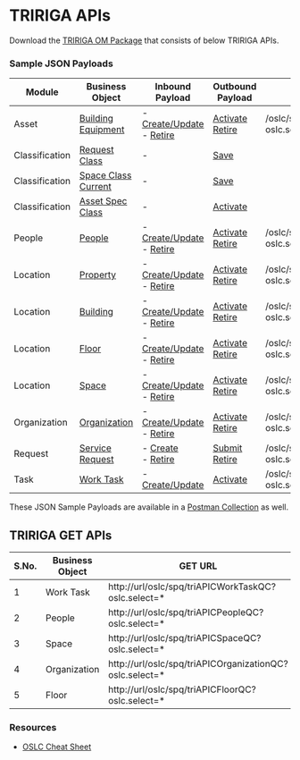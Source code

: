 # TRIRIGA APIs

Download the [TRIRIGA OM Package](/docs/ompackages/) that consists of below TRIRIGA APIs.

### Sample JSON Payloads

Module | Business Object | Inbound Payload | Outbound Payload | GET url
---|---|---|---|---
Asset | [Building Equipment](/markdowns/Asset.md) | - [Create/Update](/docs/Payload_IN_Create_Asset.json) <br> - [Retire](/docs/Payload_IN_Retire_Asset.json) | [Activate](/docs/Payload_OUT_Asset.json) <br> [Retire](/docs/Payload_OUT_Asset.json) | /oslc/spq/triAPICAssetQC?oslc.select=*
Classification | [Request Class](/markdowns/RequestClass.md) | - | [Save](/docs/Payload_OUT_Save_RequestClass.json) | 
Classification | [Space Class Current](/markdowns/SpaceClass.md) | - | [Save](/docs/Payload_OUT_Save_SpaceClass.json) |
Classification | [Asset Spec Class](/markdowns/AssetSpecClass.md) | - | [Activate](/docs/Payload_OUT_AssetSpecClass.json) |
People | [People](/markdowns/People.md) | - [Create/Update](/docs/Payload_IN_Create_People.json) <br> - [Retire](/docs/Payload_IN_Retire_People.json) | [Activate](/docs/Payload_OUT_Activate_People.json) <br> [Retire](/docs/Payload_OUT_Retire_People.json) | /oslc/spq/triAPICPeopleQC?oslc.select=*
Location | [Property](/markdowns/Property.md) | - [Create/Update](/docs/Payload_IN_Create_Property.json) <br> - [Retire](/docs/Payload_IN_Retire_Property.json) | [Activate](/docs/Payload_OUT_Activate_Property.json) <br> [Retire](/docs/Payload_OUT_Retire_Property.json) | /oslc/spq/triAPICPropertyQC?oslc.select=*
Location | [Building](/markdowns/Building.md) | - [Create/Update](/docs/Payload_IN_Create_Building.json) <br> - [Retire](/docs/Payload_IN_Retire_Building.json) | [Activate](/docs/Payload_OUT_Activate_Building.json) <br> [Retire](/docs/Payload_OUT_Retire_Building.json) | /oslc/spq/triAPICBuildingQC?oslc.select=*
Location | [Floor](/markdowns/Floor.md) | - [Create/Update](/docs/Payload_IN_Create_Floor.json) <br> - [Retire](/docs/Payload_IN_Retire_Floor.json) | [Activate](/docs/Payload_OUT_Activate_Floor.json) <br> [Retire](/docs/Payload_OUT_Retire_Floor.json) | /oslc/spq/triAPICFloorQC?oslc.select=*
Location | [Space](/markdowns/Space.md) | - [Create/Update](/docs/Payload_IN_Create_Space.json) <br> - [Retire](/docs/Payload_IN_Retire_Space.json) | [Activate](/docs/Payload_OUT_Space.json) <br> [Retire](/docs/Payload_OUT_Space.json) | /oslc/spq/triAPICSpaceQC?oslc.select=*
Organization | [Organization](/markdowns/Organization.md) | - [Create/Update](/docs/Payload_IN_Create_Organization.json) <br> - [Retire](/docs/Payload_IN_Retire_Organization.json) | [Activate](/docs/Payload_OUT_Organization.json) <br> [Retire](/docs/Payload_OUT_Organization.json) | /oslc/spq/triAPICOrganizationQC?oslc.select=*
Request | [Service Request](/markdowns/ServiceRequest.md) | - [Create](/docs/Payload_IN_Create_ServiceRequest.json) <br> - [Retire](/docs/Payload_IN_Retire_ServiceRequest.json) | [Submit](/docs/Payload_OUT_Submit_ServiceRequest.json) <br> [Retire](/docs/Payload_OUT_Retire_ServiceRequest.json) | /oslc/spq/triAPICServiceRequestQC?oslc.select=*
Task | [Work Task](/markdowns/WorkTask.md) | - [Create/Update](/docs/Payload_IN_Create_WorkTask.json) | [Activate](/docs/Payload_OUT_WorkTask.json) | /oslc/spq/triAPICWorkTaskQC?oslc.select=*





These JSON Sample Payloads are available in a [Postman Collection](/docs/collection/) as well.

## TRIRIGA GET APIs

   S.No. | Business Object | GET URL
   ---|---|---
   1 | Work Task | http://url/oslc/spq/triAPICWorkTaskQC?oslc.select=*
   2 | People | http://url/oslc/spq/triAPICPeopleQC?oslc.select=*
   3 | Space  | http://url/oslc/spq/triAPICSpaceQC?oslc.select=*
   4 | Organization | http://url/oslc/spq/triAPICOrganizationQC?oslc.select=*
   5 | Floor | http://url/oslc/spq/triAPICFloorQC?oslc.select=*
   
### Resources
 
 - [OSLC Cheat Sheet](/markdowns/oslccheatsheet.md)



